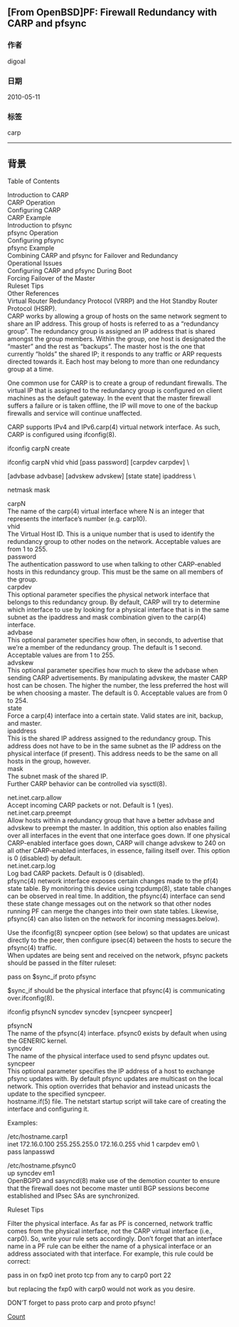 ## [From OpenBSD]PF: Firewall Redundancy with CARP and pfsync  
  
### 作者  
digoal  
  
### 日期  
2010-05-11  
  
### 标签  
carp  
  
----  
  
## 背景  
Table of Contents  
  
Introduction to CARP  
CARP Operation  
Configuring CARP  
CARP Example  
Introduction to pfsync  
pfsync Operation  
Configuring pfsync  
pfsync Example  
Combining CARP and pfsync for Failover and Redundancy  
Operational Issues  
Configuring CARP and pfsync During Boot  
Forcing Failover of the Master  
Ruleset Tips  
Other References  
Virtual Router Redundancy Protocol (VRRP) and the Hot Standby Router Protocol (HSRP).  
CARP works by allowing a group of hosts on the same network segment to share an IP address. This group of hosts is referred to as a “redundancy group”. The redundancy group is assigned an IP address that is shared amongst the group members. Within the group, one host is designated the “master” and the rest as “backups”. The master host is the one that currently “holds” the shared IP; it responds to any traffic or ARP requests directed towards it. Each host may belong to more than one redundancy group at a time.  
  
One common use for CARP is to create a group of redundant firewalls. The virtual IP that is assigned to the redundancy group is configured on client machines as the default gateway. In the event that the master firewall suffers a failure or is taken offline, the IP will move to one of the backup firewalls and service will continue unaffected.  
  
CARP supports IPv4 and IPv6.carp(4) virtual network interface. As such, CARP is configured using ifconfig(8).  
  
ifconfig carpN create  
  
ifconfig carpN vhid vhid [pass password] [carpdev carpdev] \  
  
[advbase advbase] [advskew advskew] [state state] ipaddress \  
  
netmask mask  
  
carpN  
The name of the carp(4) virtual interface where N is an integer that represents the interface’s number (e.g. carp10).  
vhid  
The Virtual Host ID. This is a unique number that is used to identify the redundancy group to other nodes on the network. Acceptable values are from 1 to 255.  
password  
The authentication password to use when talking to other CARP-enabled hosts in this redundancy group. This must be the same on all members of the group.  
carpdev  
This optional parameter specifies the physical network interface that belongs to this redundancy group. By default, CARP will try to determine which interface to use by looking for a physical interface that is in the same subnet as the ipaddress and mask combination given to the carp(4) interface.  
advbase  
This optional parameter specifies how often, in seconds, to advertise that we’re a member of the redundancy group. The default is 1 second. Acceptable values are from 1 to 255.  
advskew  
This optional parameter specifies how much to skew the advbase when sending CARP advertisements. By manipulating advskew, the master CARP host can be chosen. The higher the number, the less preferred the host will be when choosing a master. The default is 0. Acceptable values are from 0 to 254.  
state  
Force a carp(4) interface into a certain state. Valid states are init, backup, and master.  
ipaddress  
This is the shared IP address assigned to the redundancy group. This address does not have to be in the same subnet as the IP address on the physical interface (if present). This address needs to be the same on all hosts in the group, however.  
mask  
The subnet mask of the shared IP.  
Further CARP behavior can be controlled via sysctl(8).  
  
net.inet.carp.allow  
Accept incoming CARP packets or not. Default is 1 (yes).  
net.inet.carp.preempt  
Allow hosts within a redundancy group that have a better advbase and advskew to preempt the master. In addition, this option also enables failing over all interfaces in the event that one interface goes down. If one physical CARP-enabled interface goes down, CARP will change advskew to 240 on all other CARP-enabled interfaces, in essence, failing itself over. This option is 0 (disabled) by default.  
net.inet.carp.log  
Log bad CARP packets. Default is 0 (disabled).  
pfsync(4) network interface exposes certain changes made to the pf(4) state table. By monitoring this device using tcpdump(8), state table changes can be observed in real time. In addition, the pfsync(4) interface can send these state change messages out on the network so that other nodes running PF can merge the changes into their own state tables. Likewise, pfsync(4) can also listen on the network for incoming messages.below).  
  
Use the ifconfig(8) syncpeer option (see below) so that updates are unicast directly to the peer, then configure ipsec(4) between the hosts to secure the pfsync(4) traffic.  
When updates are being sent and received on the network, pfsync packets should be passed in the filter ruleset:  
  
pass on $sync_if proto pfsync  
  
$sync_if should be the physical interface that pfsync(4) is communicating over.ifconfig(8).  
  
ifconfig pfsyncN syncdev syncdev [syncpeer syncpeer]  
  
pfsyncN  
The name of the pfsync(4) interface. pfsync0 exists by default when using the GENERIC kernel.  
syncdev  
The name of the physical interface used to send pfsync updates out.  
syncpeer  
This optional parameter specifies the IP address of a host to exchange pfsync updates with. By default pfsync updates are multicast on the local network. This option overrides that behavior and instead unicasts the update to the specified syncpeer.  
hostname.if(5) file. The netstart startup script will take care of creating the interface and configuring it.  
  
Examples:  
  
/etc/hostname.carp1  
inet 172.16.0.100 255.255.255.0 172.16.0.255 vhid 1 carpdev em0 \  
pass lanpasswd  
  
/etc/hostname.pfsync0  
up syncdev em1  
OpenBGPD and sasyncd(8) make use of the demotion counter to ensure that the firewall does not become master until BGP sessions become established and IPsec SAs are synchronized.  
  
Ruleset Tips  
  
Filter the physical interface. As far as PF is concerned, network traffic comes from the physical interface, not the CARP virtual interface (i.e., carp0). So, write your rule sets accordingly. Don’t forget that an interface name in a PF rule can be either the name of a physical interface or an address associated with that interface. For example, this rule could be correct:  
  
pass in on fxp0 inet proto tcp from any to carp0 port 22  
  
but replacing the fxp0 with carp0 would not work as you desire.  
  
DON’T forget to pass proto carp and proto pfsync!  
  
[Count](http://info.flagcounter.com/h9V1)  

